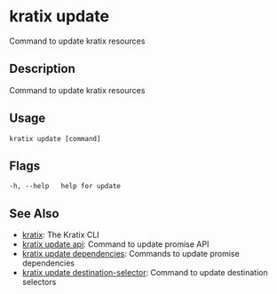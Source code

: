 # kratix update
Command to update kratix resources

## Description
Command to update kratix resources

## Usage
```
kratix update [command]
```


## Flags
```
-h, --help   help for update
```


## See Also

* [kratix](/main/kratix-cli/reference/kratix): The Kratix CLI
* [kratix update api](/main/kratix-cli/reference/kratix-update-api): Command to update promise API
* [kratix update dependencies](/main/kratix-cli/reference/kratix-update-dependencies): Commands to update promise dependencies
* [kratix update destination-selector](/main/kratix-cli/reference/kratix-update-destination-selector): Command to update destination selectors
